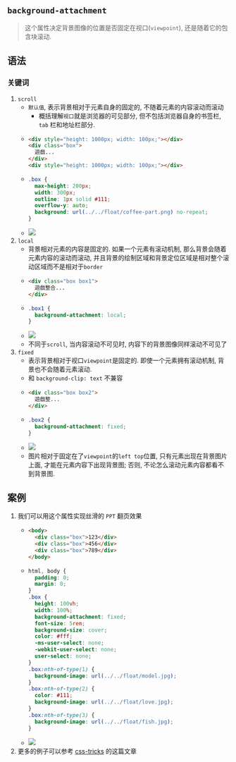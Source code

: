 ## `background-attachment`
> 这个属性决定背景图像的位置是否固定在视口(`viewpoint`), 还是随着它的包含块滚动.
## 语法
### 关键词
1. `scroll`
    - `默认值`, 表示背景相对于元素自身的固定的, 不随着元素的内容滚动而滚动
      - 概括理解`视口`就是浏览器的可见部分, 但不包括浏览器自身的书签栏, `tab` 栏和地址栏部分.
    - ```html
      <div style="height: 1000px; width: 100px;"></div>
      <div class="box">
        遊戲...
      </div>
      <div style="height: 1000px; width: 100px;"></div>
    - ```css
      .box {
        max-height: 200px;
        width: 300px;
        outline: 1px solid #111;
        overflow-y: auto;
        background: url(../../float/coffee-part.png) no-repeat;
      }
    - ![](../../image/background-attachment-scroll.gif)
2. `local`
    - 背景相对元素的内容是固定的. 如果一个元素有滚动机制, 那么背景会随着元素内容的滚动而滚动, 并且背景的绘制区域和背景定位区域是相对整个滚动区域而不是相对于`border`
    - ```html
      <div class="box box1">
        遊戲整合...
      </div>
    - ```css
      .box1 {
        background-attachment: local;
      }
    - ![](../../image/background-attachment-local.gif)
    - 不同于`scroll`, 当内容滚动不可见时, 内容下的背景图像同样滚动不可见了
3. `fixed`
    - 表示背景相对于视口`viewpoint`是固定的. 即使一个元素拥有滚动机制, 背景也不会随着元素滚动.
    - 和 `background-clip: text` 不兼容
    - ```html
      <div class="box box2">
        遊戲整...
      </div>
    - ```css
      .box2 {
        background-attachment: fixed;
      }
    - ![](../../image/background-attachment-fixed.gif)
    - 图片相对于固定在了`viewpoint`的`left top`位置, 只有元素出现在背景图片上面, 才能在元素内容下出现背景图; 否则, 不论怎么滚动元素内容都看不到背景图.
## 案例
1. 我们可以用这个属性实现丝滑的 `PPT` 翻页效果
    - ```html
      <body>
        <div class="box">123</div>
        <div class="box">456</div>
        <div class="box">789</div>
      </body>
    - ```css
      html, body {
        padding: 0;
        margin: 0;
      }
      .box {
        height: 100vh;
        width: 100%;
        background-attachment: fixed;
        font-size: 5rem;
        background-size: cover;
        color: #fff;
        -ms-user-select: none;
        -webkit-user-select: none;
        user-select: none;
      }
      .box:nth-of-type(1) {
        background-image: url(../../float/model.jpg);
      }
      .box:nth-of-type(2) {
        color: #111;
        background-image: url(../../float/love.jpg);
      }
      .box:nth-of-type(3) {
        background-image: url(../../float/fish.jpg);
      }
    - ![](../../image/background-attachment-ppt-slide.gif)
2. 更多的例子可以参考 [css-tricks](https://css-tricks.com/use-cases-fixed-backgrounds-css/#top-of-site) 的这篇文章